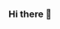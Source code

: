 ### Hi there 👋

<!--
**angelolev/angelolev** is a ✨ _special_ ✨ repository because its `README.md` (this file) appears on your GitHub profile.

Here are some ideas to get you started:

- 🔭 I’m currently working on Coding Latama
- 🌱 I’m currently learning Next JS
- 👯 I’m looking to collaborate on Diego Brice
- 🤔 I’m looking for help with mentoria web
- 💬 Ask me about React, JS, HTML, CSS
- 📫 How to reach me: Twitter, Instagram
-->
